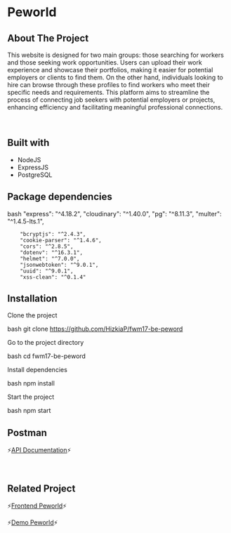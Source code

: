 <h1>Peworld</h1>

## About The Project
<p>
This website is designed for two main groups: those searching for workers and those seeking work opportunities. Users can upload their work experience and showcase their portfolios, making it easier for potential employers or clients to find them. On the other hand, individuals looking to hire can browse through these profiles to find workers who meet their specific needs and requirements. This platform aims to streamline the process of connecting job seekers with potential employers or projects, enhancing efficiency and facilitating meaningful professional connections.
</p>

<br />

## Built with

- NodeJS
- ExpressJS
- PostgreSQL

## Package dependencies

bash
		"express": "^4.18.2",
		"cloudinary": "^1.40.0",
		"pg": "^8.11.3",
		"multer": "^1.4.5-lts.1",

		"bcryptjs": "^2.4.3",
		"cookie-parser": "^1.4.6",
		"cors": "^2.8.5",
		"dotenv": "^16.3.1",
		"helmet": "^7.0.0",
		"jsonwebtoken": "^9.0.1",
		"uuid": "^9.0.1",
		"xss-clean": "^0.1.4"


## Installation

Clone the project

bash
  git clone https://github.com/HizkiaP/fwm17-be-peword


Go to the project directory

bash
  cd fwm17-be-peword


Install dependencies

bash
  npm install


Start the project

bash
  npm start


## Postman

⚡[API Documentation](https://documenter.getpostman.com/view/7675329/2s9YysDhDY#1329e613-d224-4315-b518-bc7fd184354c)⚡


<br />

## Related Project

⚡[Frontend Peworld](https://github.com/HizkiaP/Peworld_NextJS)⚡

⚡[Demo Peworld](https://peworld-next-js-xi.vercel.app/)⚡
